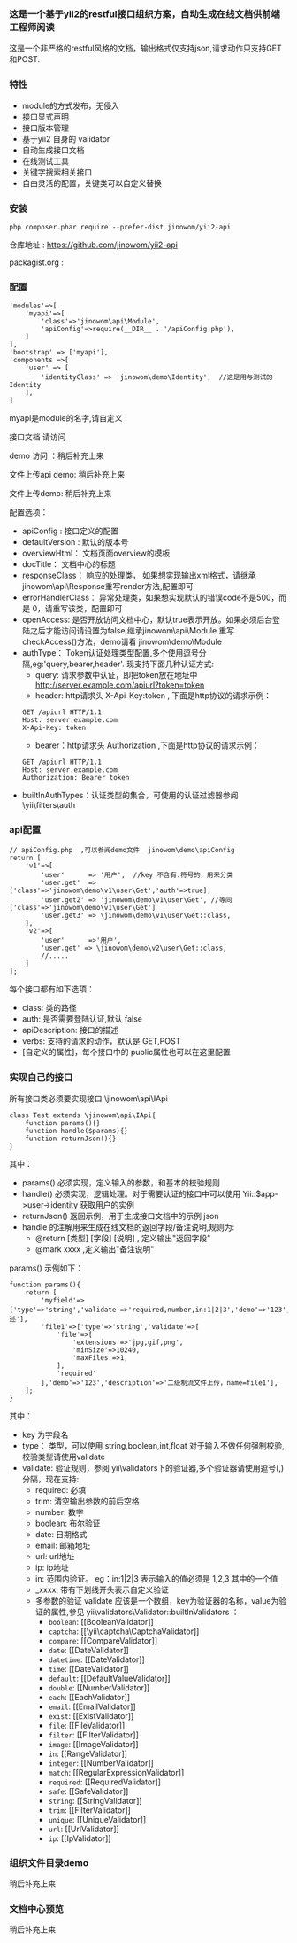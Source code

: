 
### 这是一个基于yii2的restful接口组织方案，自动生成在线文档供前端工程师阅读

这是一个非严格的restful风格的文档，输出格式仅支持json,请求动作只支持GET和POST.

### 特性
- module的方式发布，无侵入
- 接口显式声明
- 接口版本管理
- 基于yii2 自身的 validator 
- 自动生成接口文档
- 在线测试工具
- 关键字搜索相关接口
- 自由灵活的配置，关键类可以自定义替换




### 安装

```
php composer.phar require --prefer-dist jinowom/yii2-api
```


仓库地址 : https://github.com/jinowom/yii2-api

packagist.org : 

### 配置

```
'modules'=>[
    'myapi'=>[
        'class'=>'jinowom\api\Module',
        'apiConfig'=>require(__DIR__ . '/apiConfig.php'),    		
    ]
],
'bootstrap' => ['myapi'], 
'components	=>[
    'user' => [
        'identityClass' => 'jinowom\demo\Identity',  //这是用与测试的Identity
    ],
]
```

myapi是module的名字,请自定义

接口文档 请访问  

demo 访问 ：稍后补充上来

文件上传api demo: 稍后补充上来

文件上传demo: 稍后补充上来


配置选项：

- apiConfig : 接口定义的配置
- defaultVersion : 默认的版本号
- overviewHtml： 文档页面overview的模板
- docTitle：     文档中心的标题
- responseClass： 响应的处理类， 如果想实现输出xml格式，请继承jinowom\api\Response重写render方法,配置即可
- errorHandlerClass： 异常处理类，如果想实现默认的错误code不是500，而是 0，请重写该类，配置即可
- openAccess:  是否开放访问文档中心，默认true表示开放。如果必须后台登陆之后才能访问请设置为false,继承jinowom\api\Module 重写checkAccess()方法，demo请看 jinowom\demo\Module
- authType：    Token认证处理类型配置,多个使用逗号分隔,eg:'query,bearer,header'. 现支持下面几种认证方式:
    - query: 请求参数中认证，即把token放在地址中 http://server.example.com/apiurl?token=token
    - header:  http请求头 X-Api-Key:token , 下面是http协议的请求示例：
    ```
    GET /apiurl HTTP/1.1
    Host: server.example.com
    X-Api-Key: token
    ```
    - bearer：http请求头 Authorization ,下面是http协议的请求示例：
    ```
    GET /apiurl HTTP/1.1
    Host: server.example.com
    Authorization: Bearer token
    ```
- builtInAuthTypes：认证类型的集合，可使用的认证过滤器参阅 \yii\filters\auth

### api配置
```
// apiConfig.php  ,可以参阅demo文件  jinowom\demo\apiConfig
return [    
    'v1'=>[		    
        'user'      => '用户',  //key 不含有.符号的，用来分类
        'user.get'  => ['class'=>'jinowom\demo\v1\user\Get','auth'=>true], 
        'user.get2' => 'jinowom\demo\v1\user\Get', //等同['class'=>'jinowom\demo\v1\user\Get']
        'user.get3' => \jinowom\demo\v1\user\Get::class,  
    ],
    'v2'=>[
        'user'      =>'用户',
        'user.get' => \jinowom\demo\v2\user\Get::class,  
        //.....
    ]
];
```
每个接口都有如下选项：

- class: 类的路径
- auth: 是否需要登陆认证,默认 false
- apiDescription: 接口的描述
- verbs: 支持的请求的动作，默认是 GET,POST
- [自定义的属性]，每个接口中的 public属性也可以在这里配置

### 实现自己的接口
所有接口类必须要实现接口  \jinowom\api\IApi

```
class Test extends \jinowom\api\IApi{ 
    function params(){}
    function handle($params){}
    function returnJson(){}
}
```
其中：

- params()  必须实现，定义输入的参数，和基本的校验规则
- handle()  必须实现，逻辑处理。对于需要认证的接口中可以使用 Yii::$app->user->identity 获取用户的实例
- returnJson()  返回示例，用于生成接口文档中的示例 json
- handle 的注解用来生成在线文档的返回字段/备注说明,规则为:
    -  @return [类型] [字段] [说明]  , 定义输出"返回字段"
    -  @mark xxxx  ,定义输出"备注说明"

params() 示例如下：

```
function params(){
    return [
        'myfield'=>['type'=>'string','validate'=>'required,number,in:1|2|3','demo'=>'123','description'=>'描述'],
        'file1'=>['type'=>'string','validate'=>[
            'file'=>[
                'extensions'=>'jpg,gif,png',
                'minSize'=>10240,
                'maxFiles'=>1,
            ],
            'required'
        ],'demo'=>'123','description'=>'二级制流文件上传，name=file1'],
    ];
}
```

其中：

- key 为字段名
- type： 类型，可以使用 string,boolean,int,float 对于输入不做任何强制校验,校验类型请使用validate
- validate: 验证规则，参阅 yii\validators下的验证器,多个验证器请使用逗号(,)分隔，现在支持:
    - required: 必填
    - trim: 清空输出参数的前后空格
    - number: 数字
    - boolean: 布尔验证
    - date: 日期格式
    - email: 邮箱地址
    - url: url地址
    - ip: ip地址    
    - in: 范围内验证。 eg：in:1|2|3 表示输入的值必须是 1,2,3 其中的一个值
    - _xxxx: 带有下划线开头表示自定义验证
    - 多参数的验证 validate 应该是一个数组，key为验证器的名称，value为验证的属性,参见 yii\validators\Validator::builtInValidators ： 
       - `boolean`: [[BooleanValidator]]
       - `captcha`: [[\yii\captcha\CaptchaValidator]]
       - `compare`: [[CompareValidator]]
       - `date`: [[DateValidator]]
       - `datetime`: [[DateValidator]]
       - `time`: [[DateValidator]]
       - `default`: [[DefaultValueValidator]]
       - `double`: [[NumberValidator]]
       - `each`: [[EachValidator]]
       - `email`: [[EmailValidator]]
       - `exist`: [[ExistValidator]]
       - `file`: [[FileValidator]]
       - `filter`: [[FilterValidator]]
       - `image`: [[ImageValidator]]
       - `in`: [[RangeValidator]]
       - `integer`: [[NumberValidator]]
       - `match`: [[RegularExpressionValidator]]
       - `required`: [[RequiredValidator]]
       - `safe`: [[SafeValidator]]
       - `string`: [[StringValidator]]
       - `trim`: [[FilterValidator]]
       - `unique`: [[UniqueValidator]]
       - `url`: [[UrlValidator]]
       - `ip`: [[IpValidator]]


### 组织文件目录demo

<p>稍后补充上来</p>

### 文档中心预览

<p>稍后补充上来</p>